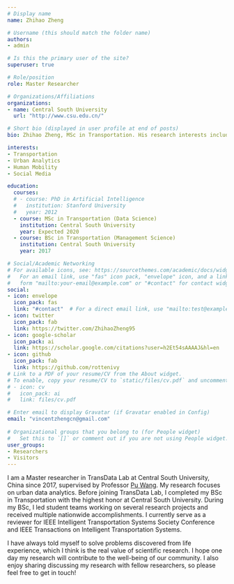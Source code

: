 ```yaml
---
# Display name
name: Zhihao Zheng

# Username (this should match the folder name)
authors:
- admin

# Is this the primary user of the site?
superuser: true

# Role/position
role: Master Researcher

# Organizations/Affiliations
organizations:
- name: Central South University
  url: "http://www.csu.edu.cn/"

# Short bio (displayed in user profile at end of posts)
bio: Zhihao Zheng, MSc in Transportation. His research interests include transportation and supply chain, human mobility and computational social science.

interests:
- Transportation
- Urban Analytics
- Human Mobility
- Social Media

education:
  courses:
  # - course: PhD in Artificial Intelligence
  #   institution: Stanford University
  #   year: 2012
  - course: MSc in Transportation (Data Science)
    institution: Central South University
    year: Expected 2020
  - course: BSc in Transportation (Management Science)
    institution: Central South University
    year: 2017

# Social/Academic Networking
# For available icons, see: https://sourcethemes.com/academic/docs/widgets/#icons
#   For an email link, use "fas" icon pack, "envelope" icon, and a link in the
#   form "mailto:your-email@example.com" or "#contact" for contact widget.
social:
- icon: envelope
  icon_pack: fas
  link: "#contact"  # For a direct email link, use "mailto:test@example.org".
- icon: twitter
  icon_pack: fab
  link: https://twitter.com/ZhihaoZheng95
- icon: google-scholar
  icon_pack: ai
  link: https://scholar.google.com/citations?user=h2Et54sAAAAJ&hl=en
- icon: github
  icon_pack: fab
  link: https://github.com/rottenivy
# Link to a PDF of your resume/CV from the About widget.
# To enable, copy your resume/CV to `static/files/cv.pdf` and uncomment the lines below.  
# - icon: cv
#   icon_pack: ai
#   link: files/cv.pdf

# Enter email to display Gravatar (if Gravatar enabled in Config)
email: "vincentzhengcn@gmail.com"
  
# Organizational groups that you belong to (for People widget)
#   Set this to `[]` or comment out if you are not using People widget.  
user_groups:
- Researchers
- Visitors
---
```


I am a Master researcher in TransData Lab at Central South University, China since 2017, supervised by Professor [Pu Wang](https://scholar.google.com/citations?user=AyNpEX4AAAAJ&hl=en). My research focuses on urban data analytics. Before joining TransData Lab, I completed my BSc in Transportation with the highest honor at Central South University. During my BSc, I led student teams working on several research projects and received multiple nationwide accomplishments. I currently serve as a reviewer for IEEE Intelligent Transportation Systems Society Conference and  IEEE Transactions on Intelligent Transportation Systems.

I have always told myself to solve problems discovered from life experience, which I think is the real value of scientific research. I hope one day my research will contribute to the well-being of our community. I also enjoy sharing discussing my research with fellow researchers, so please feel free to get in touch!
